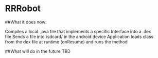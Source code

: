# RRRobot

##What it does now:

Compiles a local .java file that implements a specific Interface into a .dex file
Sends a file into /sdcard/ in the android device
Application loads class from the dex file at runtime (onResume) and runs the method


##What will do in the future
TBD
